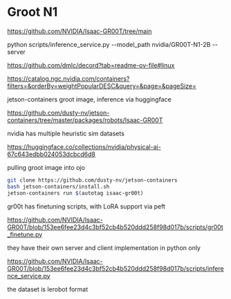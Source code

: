 # Groot N1

https://github.com/NVIDIA/Isaac-GR00T/tree/main

python scripts/inference_service.py --model_path nvidia/GR00T-N1-2B --server

https://github.com/dmlc/decord?tab=readme-ov-file#linux

https://catalog.ngc.nvidia.com/containers?filters=&orderBy=weightPopularDESC&query=&page=&pageSize=

jetson-containers groot image, inference via huggingface

https://github.com/dusty-nv/jetson-containers/tree/master/packages/robots/Isaac-GR00T

nvidia has multiple heuristic sim datasets

https://huggingface.co/collections/nvidia/physical-ai-67c643edbb024053dcbcd6d8

pulling groot image into ojo

```bash
git clone https://github.com/dusty-nv/jetson-containers
bash jetson-containers/install.sh
jetson-containers run $(autotag isaac-gr00t)
```

gr00t has finetuning scripts, with LoRA support via peft

https://github.com/NVIDIA/Isaac-GR00T/blob/153ee6fee23d4c3bf52cb4b520ddd258f98d017b/scripts/gr00t_finetune.py

they have their own server and client implementation in python only

https://github.com/NVIDIA/Isaac-GR00T/blob/153ee6fee23d4c3bf52cb4b520ddd258f98d017b/scripts/inference_service.py

the dataset is lerobot format